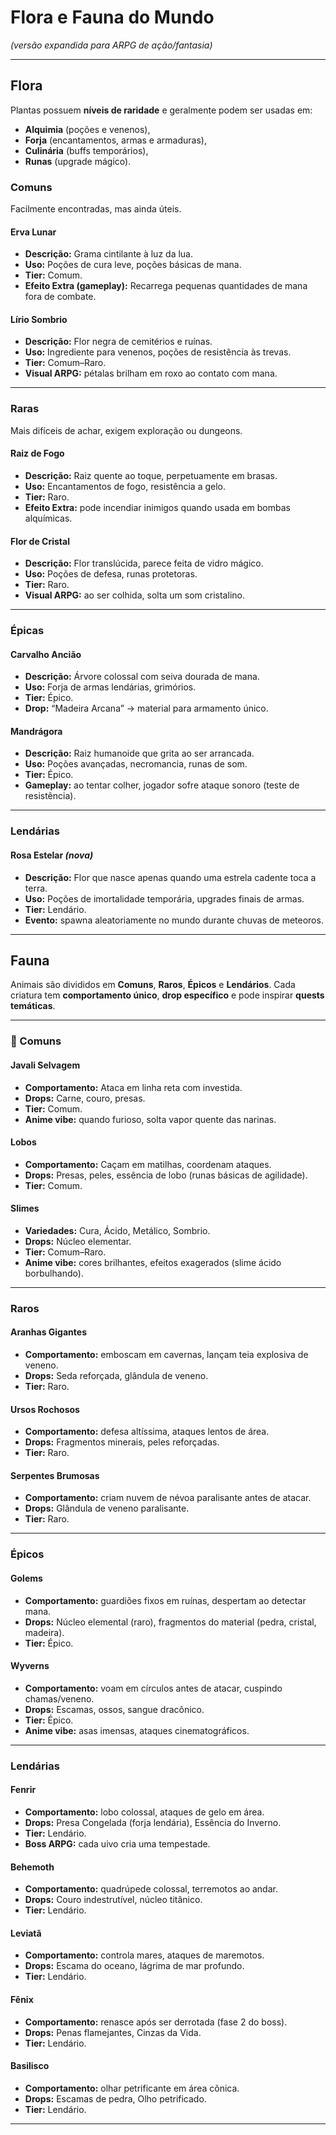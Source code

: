 # Flora e Fauna do Mundo

*(versão expandida para ARPG de ação/fantasia)*

---

## Flora

Plantas possuem **níveis de raridade** e geralmente podem ser usadas em:

* **Alquimia** (poções e venenos),
* **Forja** (encantamentos, armas e armaduras),
* **Culinária** (buffs temporários),
* **Runas** (upgrade mágico).

### Comuns

Facilmente encontradas, mas ainda úteis.

#### Erva Lunar

* **Descrição:** Grama cintilante à luz da lua.
* **Uso:** Poções de cura leve, poções básicas de mana.
* **Tier:** Comum.
* **Efeito Extra (gameplay):** Recarrega pequenas quantidades de mana fora de combate.

#### Lírio Sombrio

* **Descrição:** Flor negra de cemitérios e ruínas.
* **Uso:** Ingrediente para venenos, poções de resistência às trevas.
* **Tier:** Comum–Raro.
* **Visual ARPG:** pétalas brilham em roxo ao contato com mana.

---

### Raras

Mais difíceis de achar, exigem exploração ou dungeons.

#### Raiz de Fogo

* **Descrição:** Raiz quente ao toque, perpetuamente em brasas.
* **Uso:** Encantamentos de fogo, resistência a gelo.
* **Tier:** Raro.
* **Efeito Extra:** pode incendiar inimigos quando usada em bombas alquímicas.

#### Flor de Cristal

* **Descrição:** Flor translúcida, parece feita de vidro mágico.
* **Uso:** Poções de defesa, runas protetoras.
* **Tier:** Raro.
* **Visual ARPG:** ao ser colhida, solta um som cristalino.

---

### Épicas

#### Carvalho Ancião

* **Descrição:** Árvore colossal com seiva dourada de mana.
* **Uso:** Forja de armas lendárias, grimórios.
* **Tier:** Épico.
* **Drop:** “Madeira Arcana” → material para armamento único.

#### Mandrágora

* **Descrição:** Raiz humanoide que grita ao ser arrancada.
* **Uso:** Poções avançadas, necromancia, runas de som.
* **Tier:** Épico.
* **Gameplay:** ao tentar colher, jogador sofre ataque sonoro (teste de resistência).

---

### Lendárias

#### Rosa Estelar *(nova)*

* **Descrição:** Flor que nasce apenas quando uma estrela cadente toca a terra.
* **Uso:** Poções de imortalidade temporária, upgrades finais de armas.
* **Tier:** Lendário.
* **Evento:** spawna aleatoriamente no mundo durante chuvas de meteoros.

---

## Fauna

Animais são divididos em **Comuns**, **Raros**, **Épicos** e **Lendários**.
Cada criatura tem **comportamento único**, **drop específico** e pode inspirar **quests temáticas**.

---

### 🐗 Comuns

#### Javali Selvagem

* **Comportamento:** Ataca em linha reta com investida.
* **Drops:** Carne, couro, presas.
* **Tier:** Comum.
* **Anime vibe:** quando furioso, solta vapor quente das narinas.

#### Lobos

* **Comportamento:** Caçam em matilhas, coordenam ataques.
* **Drops:** Presas, peles, essência de lobo (runas básicas de agilidade).
* **Tier:** Comum.

#### Slimes

* **Variedades:** Cura, Ácido, Metálico, Sombrio.
* **Drops:** Núcleo elementar.
* **Tier:** Comum–Raro.
* **Anime vibe:** cores brilhantes, efeitos exagerados (slime ácido borbulhando).

---

### Raros

#### Aranhas Gigantes

* **Comportamento:** emboscam em cavernas, lançam teia explosiva de veneno.
* **Drops:** Seda reforçada, glândula de veneno.
* **Tier:** Raro.

#### Ursos Rochosos

* **Comportamento:** defesa altíssima, ataques lentos de área.
* **Drops:** Fragmentos minerais, peles reforçadas.
* **Tier:** Raro.

#### Serpentes Brumosas

* **Comportamento:** criam nuvem de névoa paralisante antes de atacar.
* **Drops:** Glândula de veneno paralisante.
* **Tier:** Raro.

---

### Épicos

#### Golems

* **Comportamento:** guardiões fixos em ruínas, despertam ao detectar mana.
* **Drops:** Núcleo elemental (raro), fragmentos do material (pedra, cristal, madeira).
* **Tier:** Épico.

#### Wyverns

* **Comportamento:** voam em círculos antes de atacar, cuspindo chamas/veneno.
* **Drops:** Escamas, ossos, sangue dracônico.
* **Tier:** Épico.
* **Anime vibe:** asas imensas, ataques cinematográficos.

---

### Lendárias

#### Fenrir

* **Comportamento:** lobo colossal, ataques de gelo em área.
* **Drops:** Presa Congelada (forja lendária), Essência do Inverno.
* **Tier:** Lendário.
* **Boss ARPG:** cada uivo cria uma tempestade.

#### Behemoth

* **Comportamento:** quadrúpede colossal, terremotos ao andar.
* **Drops:** Couro indestrutível, núcleo titânico.
* **Tier:** Lendário.

#### Leviatã

* **Comportamento:** controla mares, ataques de maremotos.
* **Drops:** Escama do oceano, lágrima de mar profundo.
* **Tier:** Lendário.

#### Fênix

* **Comportamento:** renasce após ser derrotada (fase 2 do boss).
* **Drops:** Penas flamejantes, Cinzas da Vida.
* **Tier:** Lendário.

#### Basilisco

* **Comportamento:** olhar petrificante em área cônica.
* **Drops:** Escamas de pedra, Olho petrificado.
* **Tier:** Lendário.

---